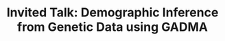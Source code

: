 ---
layout: paper
title: "Invited Talk: Demographic Inference from Genetic Data using GADMA"
conference: "Computational and Molecular Population Genetics Group"
conference_url: "https://www.sib.swiss/laurent-excoffier-group"
slides: "../download/2023-03-27-GADMA_presentation.html"
location: Unversity of Bern, Bern, Switzerland
---